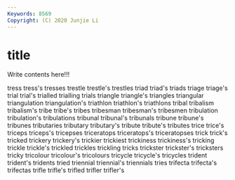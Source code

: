 ```yaml
---
Keywords: 8569
Copyright: (C) 2020 Junjie Li
---
```


# title

Write contents here!!!
 
tress 
tress's 
tresses
trestle 
trestle's 
trestles 
triad 
triad's 
triads 
triage 
triage's 
trial 
trial's
trialled 
trialling 
trials 
triangle 
triangle's 
triangles 
triangular 
triangulation 
triangulation's 
triathlon
triathlon's 
triathlons 
tribal 
tribalism 
tribalism's 
tribe 
tribe's 
tribes 
tribesman 
tribesman's
tribesmen 
tribulation 
tribulation's 
tribulations 
tribunal 
tribunal's 
tribunals 
tribune 
tribune's 
tribunes
tributaries 
tributary 
tributary's 
tribute 
tribute's 
tributes 
trice 
trice's 
triceps 
triceps's
tricepses 
triceratops 
triceratops's 
triceratopses 
trick 
trick's 
tricked 
trickery 
trickery's 
trickier
trickiest 
trickiness 
trickiness's 
tricking 
trickle 
trickle's 
trickled 
trickles 
trickling 
tricks
trickster 
trickster's 
tricksters 
tricky 
tricolour 
tricolour's 
tricolours 
tricycle 
tricycle's 
tricycles
trident 
trident's 
tridents 
tried 
triennial 
triennial's 
triennials 
tries 
trifecta 
trifecta's
trifectas 
trifle 
trifle's 
trifled 
trifler 
trifler's 
